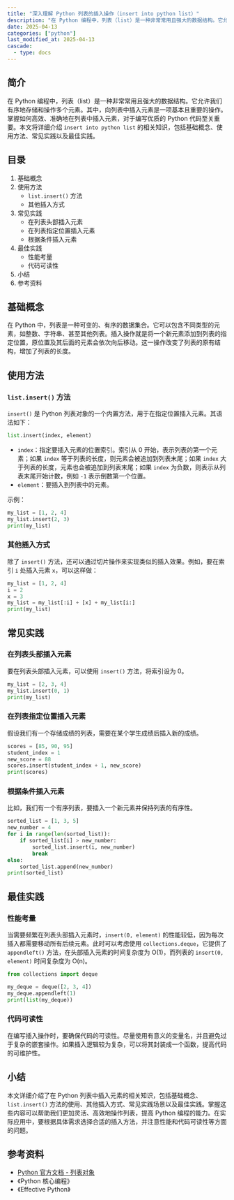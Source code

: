 ```yaml
---
title: "深入理解 Python 列表的插入操作（insert into python list）"
description: "在 Python 编程中，列表（list）是一种非常常用且强大的数据结构。它允许我们有序地存储和操作多个元素。其中，向列表中插入元素是一项基本且重要的操作。掌握如何高效、准确地在列表中插入元素，对于编写优质的 Python 代码至关重要。本文将详细介绍 `insert into python list` 的相关知识，包括基础概念、使用方法、常见实践以及最佳实践。"
date: 2025-04-13
categories: ["python"]
last_modified_at: 2025-04-13
cascade:
  - type: docs
---
```



## 简介
在 Python 编程中，列表（list）是一种非常常用且强大的数据结构。它允许我们有序地存储和操作多个元素。其中，向列表中插入元素是一项基本且重要的操作。掌握如何高效、准确地在列表中插入元素，对于编写优质的 Python 代码至关重要。本文将详细介绍 `insert into python list` 的相关知识，包括基础概念、使用方法、常见实践以及最佳实践。

<!-- more -->
## 目录
1. 基础概念
2. 使用方法
    - `list.insert()` 方法
    - 其他插入方式
3. 常见实践
    - 在列表头部插入元素
    - 在列表指定位置插入元素
    - 根据条件插入元素
4. 最佳实践
    - 性能考量
    - 代码可读性
5. 小结
6. 参考资料

## 基础概念
在 Python 中，列表是一种可变的、有序的数据集合。它可以包含不同类型的元素，如整数、字符串、甚至其他列表。插入操作就是将一个新元素添加到列表的指定位置，原位置及其后面的元素会依次向后移动。这一操作改变了列表的原有结构，增加了列表的长度。

## 使用方法

### `list.insert()` 方法
`insert()` 是 Python 列表对象的一个内置方法，用于在指定位置插入元素。其语法如下：
```python
list.insert(index, element)
```
- `index`：指定要插入元素的位置索引。索引从 0 开始，表示列表的第一个元素；如果 `index` 等于列表的长度，则元素会被追加到列表末尾；如果 `index` 大于列表的长度，元素也会被追加到列表末尾；如果 `index` 为负数，则表示从列表末尾开始计数，例如 `-1` 表示倒数第一个位置。
- `element`：要插入到列表中的元素。

示例：
```python
my_list = [1, 2, 4]
my_list.insert(2, 3)
print(my_list)  
```
### 其他插入方式
除了 `insert()` 方法，还可以通过切片操作来实现类似的插入效果。例如，要在索引 `i` 处插入元素 `x`，可以这样做：
```python
my_list = [1, 2, 4]
i = 2
x = 3
my_list = my_list[:i] + [x] + my_list[i:]
print(my_list)  
```

## 常见实践

### 在列表头部插入元素
要在列表头部插入元素，可以使用 `insert()` 方法，将索引设为 0。
```python
my_list = [2, 3, 4]
my_list.insert(0, 1)
print(my_list)  
```
### 在列表指定位置插入元素
假设我们有一个存储成绩的列表，需要在某个学生成绩后插入新的成绩。
```python
scores = [85, 90, 95]
student_index = 1
new_score = 88
scores.insert(student_index + 1, new_score)
print(scores)  
```
### 根据条件插入元素
比如，我们有一个有序列表，要插入一个新元素并保持列表的有序性。
```python
sorted_list = [1, 3, 5]
new_number = 4
for i in range(len(sorted_list)):
    if sorted_list[i] > new_number:
        sorted_list.insert(i, new_number)
        break
else:
    sorted_list.append(new_number)
print(sorted_list)  
```

## 最佳实践

### 性能考量
当需要频繁在列表头部插入元素时，`insert(0, element)` 的性能较低，因为每次插入都需要移动所有后续元素。此时可以考虑使用 `collections.deque`，它提供了 `appendleft()` 方法，在头部插入元素的时间复杂度为 O(1)，而列表的 `insert(0, element)` 时间复杂度为 O(n)。
```python
from collections import deque

my_deque = deque([2, 3, 4])
my_deque.appendleft(1)
print(list(my_deque))  
```
### 代码可读性
在编写插入操作时，要确保代码的可读性。尽量使用有意义的变量名，并且避免过于复杂的嵌套操作。如果插入逻辑较为复杂，可以将其封装成一个函数，提高代码的可维护性。

## 小结
本文详细介绍了在 Python 列表中插入元素的相关知识，包括基础概念、`list.insert()` 方法的使用、其他插入方式、常见实践场景以及最佳实践。掌握这些内容可以帮助我们更加灵活、高效地操作列表，提高 Python 编程的能力。在实际应用中，要根据具体需求选择合适的插入方法，并注意性能和代码可读性等方面的问题。

## 参考资料
- [Python 官方文档 - 列表对象](https://docs.python.org/3/tutorial/datastructures.html#more-on-lists)
- 《Python 核心编程》
- 《Effective Python》 